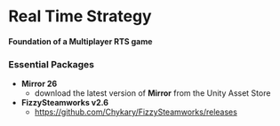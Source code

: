 # Real Time Strategy
#### Foundation of a Multiplayer RTS game

### Essential Packages
- <strong>Mirror 26</strong>
	- download the latest version of <strong>Mirror</strong> from the Unity Asset Store 
- <strong>FizzySteamworks v2.6</strong>
	- https://github.com/Chykary/FizzySteamworks/releases